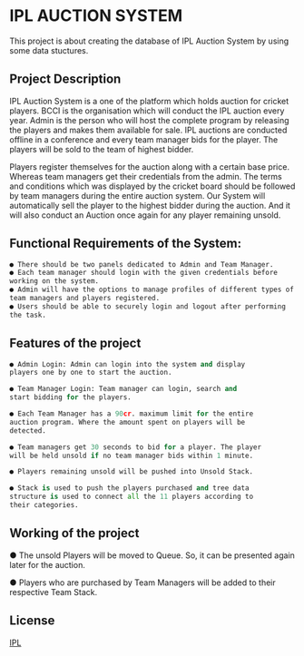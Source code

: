 # IPL AUCTION SYSTEM
This project is about creating the database of IPL Auction System by using some data stuctures.


## Project Description
IPL Auction System is a one of the  platform which  holds auction for cricket
players. BCCI is the organisation which will conduct the IPL auction every year.  Admin is the person who will host the  complete program by  releasing  the players and makes them available for sale.  IPL auctions are conducted offline in a conference and every team manager bids for the player. The players will be sold to the team of highest bidder.



Players register themselves for the auction along with a certain base price. Whereas team managers get their credentials from the admin. The terms and conditions which was displayed by the cricket board should be  followed by team managers during the entire
auction system. Our System will automatically sell the player to the highest bidder during the auction. And it will also conduct an Auction once again for any player
remaining unsold. 
 



## Functional Requirements of the System:

```bash
● There should be two panels dedicated to Admin and Team Manager.
● Each team manager should login with the given credentials before
working on the system.
● Admin will have the options to manage profiles of different types of
team managers and players registered.
● Users should be able to securely login and logout after performing
the task.
```

## Features of the project

```python
● Admin Login: Admin can login into the system and display
players one by one to start the auction.

● Team Manager Login: Team manager can login, search and
start bidding for the players.

● Each Team Manager has a 90cr. maximum limit for the entire
auction program. Where the amount spent on players will be
detected.

● Team managers get 30 seconds to bid for a player. The player
will be held unsold if no team manager bids within 1 minute.

● Players remaining unsold will be pushed into Unsold Stack.

● Stack is used to push the players purchased and tree data
structure is used to connect all the 11 players according to
their categories.
```

## Working of the project
● The unsold Players will be moved to Queue. So, it can be
presented again later for the auction.


● Players who are purchased by Team Managers will be added
to their respective Team Stack.


## License
[IPL](https://github.com/Singhsansar/IPL-Auction-System)
